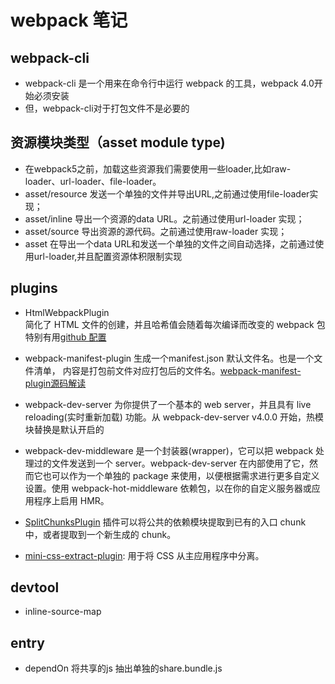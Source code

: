 # webpack 笔记

## webpack-cli
  - webpack-cli 是一个用来在命令行中运行 webpack 的工具，webpack 4.0开始必须安装
  - 但，webpack-cli对于打包文件不是必要的

## 资源模块类型（asset module type)
  - 在webpack5之前，加载这些资源我们需要使用一些loader,比如raw-loader、url-loader、file-loader。
  - asset/resource  发送一个单独的文件并导出URL,之前通过使用file-loader实现；
  - asset/inline   导出一个资源的data URL。之前通过使用url-loader 实现；
  - asset/source 导出资源的源代码。之前通过使用raw-loader 实现；
  - asset 在导出一个data URL和发送一个单独的文件之间自动选择，之前通过使用url-loader,并且配置资源体积限制实现

## plugins
  - HtmlWebpackPlugin  
    简化了 HTML 文件的创建，并且哈希值会随着每次编译而改变的 webpack 包特别有用[github 配置](https://github.com/jantimon/html-webpack-plugin)

  - webpack-manifest-plugin
    生成一个manifest.json 默认文件名。也是一个文件清单， 内容是打包前文件对应打包后的文件名。[webpack-manifest-plugin源码解读](https://itpcb.com/a/424637)

  - webpack-dev-server  为你提供了一个基本的 web server，并且具有 live reloading(实时重新加载) 功能。从 webpack-dev-server v4.0.0 开始，热模块替换是默认开启的

  - webpack-dev-middleware 是一个封装器(wrapper)，它可以把 webpack 处理过的文件发送到一个 server。webpack-dev-server 在内部使用了它，然而它也可以作为一个单独的 package 来使用，以便根据需求进行更多自定义设置。使用 webpack-hot-middleware 依赖包，以在你的自定义服务器或应用程序上启用 HMR。

  - [SplitChunksPlugin](https://webpack.docschina.org/plugins/split-chunks-plugin) 插件可以将公共的依赖模块提取到已有的入口 chunk 中，或者提取到一个新生成的 chunk。

  - [mini-css-extract-plugin](https://www.npmjs.com/package/mini-css-extract-plugin): 用于将 CSS 从主应用程序中分离。

## devtool
  - inline-source-map 


## entry 
  - dependOn 将共享的js 抽出单独的share.bundle.js  